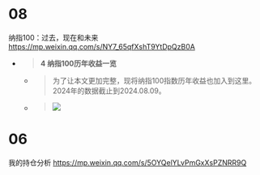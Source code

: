 
# 08

纳指100：过去，现在和未来 https://mp.weixin.qq.com/s/NY7_65qfXshT9YtDpQzB0A
- > **4 纳指100历年收益一览**
  * > 为了让本文更加完整，现将纳指100指数历年收益也加入到这里。2024年的数据截止到2024.08.09。
  * > ![](https://mmbiz.qpic.cn/mmbiz_png/t6s6xZJibA1LWRWYPsicshwHKwfSOCgwS9SUqyhBNPzib79Ud1aTdNr11WTQ2LIsmbnoI4ftialNiag61KwmoKsZq8w/640)

# 06

我的持仓分析 https://mp.weixin.qq.com/s/5OYQelYLvPmGxXsPZNRR9Q
